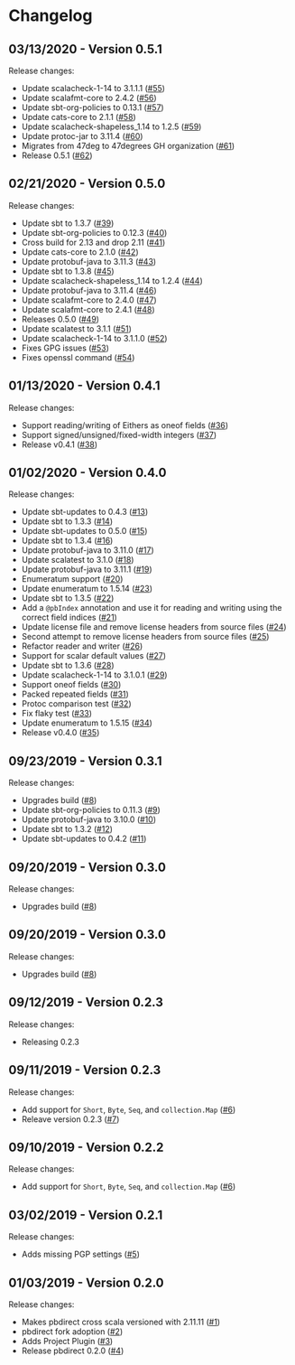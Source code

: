 # Changelog

## 03/13/2020 - Version 0.5.1

Release changes:

* Update scalacheck-1-14 to 3.1.1.1 ([#55](https://github.com/47degrees/pbdirect/pull/55))
* Update scalafmt-core to 2.4.2 ([#56](https://github.com/47degrees/pbdirect/pull/56))
* Update sbt-org-policies to 0.13.1 ([#57](https://github.com/47degrees/pbdirect/pull/57))
* Update cats-core to 2.1.1 ([#58](https://github.com/47degrees/pbdirect/pull/58))
* Update scalacheck-shapeless_1.14 to 1.2.5 ([#59](https://github.com/47degrees/pbdirect/pull/59))
* Update protoc-jar to 3.11.4 ([#60](https://github.com/47degrees/pbdirect/pull/60))
* Migrates from 47deg to 47degrees GH organization ([#61](https://github.com/47degrees/pbdirect/pull/61))
* Release 0.5.1 ([#62](https://github.com/47degrees/pbdirect/pull/62))


## 02/21/2020 - Version 0.5.0

Release changes:

* Update sbt to 1.3.7 ([#39](https://github.com/47degrees/pbdirect/pull/39))
* Update sbt-org-policies to 0.12.3 ([#40](https://github.com/47degrees/pbdirect/pull/40))
* Cross build for 2.13 and drop 2.11 ([#41](https://github.com/47degrees/pbdirect/pull/41))
* Update cats-core to 2.1.0 ([#42](https://github.com/47degrees/pbdirect/pull/42))
* Update protobuf-java to 3.11.3 ([#43](https://github.com/47degrees/pbdirect/pull/43))
* Update sbt to 1.3.8 ([#45](https://github.com/47degrees/pbdirect/pull/45))
* Update scalacheck-shapeless_1.14 to 1.2.4 ([#44](https://github.com/47degrees/pbdirect/pull/44))
* Update protobuf-java to 3.11.4 ([#46](https://github.com/47degrees/pbdirect/pull/46))
* Update scalafmt-core to 2.4.0 ([#47](https://github.com/47degrees/pbdirect/pull/47))
* Update scalafmt-core to 2.4.1 ([#48](https://github.com/47degrees/pbdirect/pull/48))
* Releases 0.5.0 ([#49](https://github.com/47degrees/pbdirect/pull/49))
* Update scalatest to 3.1.1 ([#51](https://github.com/47degrees/pbdirect/pull/51))
* Update scalacheck-1-14 to 3.1.1.0 ([#52](https://github.com/47degrees/pbdirect/pull/52))
* Fixes GPG issues ([#53](https://github.com/47degrees/pbdirect/pull/53))
* Fixes openssl command ([#54](https://github.com/47degrees/pbdirect/pull/54))


## 01/13/2020 - Version 0.4.1

Release changes:

* Support reading/writing of Eithers as oneof fields ([#36](https://github.com/47degrees/pbdirect/pull/36))
* Support signed/unsigned/fixed-width integers ([#37](https://github.com/47degrees/pbdirect/pull/37))
* Release v0.4.1 ([#38](https://github.com/47degrees/pbdirect/pull/38))


## 01/02/2020 - Version 0.4.0

Release changes:

* Update sbt-updates to 0.4.3 ([#13](https://github.com/47degrees/pbdirect/pull/13))
* Update sbt to 1.3.3 ([#14](https://github.com/47degrees/pbdirect/pull/14))
* Update sbt-updates to 0.5.0 ([#15](https://github.com/47degrees/pbdirect/pull/15))
* Update sbt to 1.3.4 ([#16](https://github.com/47degrees/pbdirect/pull/16))
* Update protobuf-java to 3.11.0 ([#17](https://github.com/47degrees/pbdirect/pull/17))
* Update scalatest to 3.1.0 ([#18](https://github.com/47degrees/pbdirect/pull/18))
* Update protobuf-java to 3.11.1 ([#19](https://github.com/47degrees/pbdirect/pull/19))
* Enumeratum support ([#20](https://github.com/47degrees/pbdirect/pull/20))
* Update enumeratum to 1.5.14 ([#23](https://github.com/47degrees/pbdirect/pull/23))
* Update sbt to 1.3.5 ([#22](https://github.com/47degrees/pbdirect/pull/22))
* Add a `@pbIndex` annotation and use it for reading and writing using the correct field indices ([#21](https://github.com/47degrees/pbdirect/pull/21))
* Update license file and remove license headers from source files ([#24](https://github.com/47degrees/pbdirect/pull/24))
* Second attempt to remove license headers from source files ([#25](https://github.com/47degrees/pbdirect/pull/25))
* Refactor reader and writer ([#26](https://github.com/47degrees/pbdirect/pull/26))
* Support for scalar default values ([#27](https://github.com/47degrees/pbdirect/pull/27))
* Update sbt to 1.3.6 ([#28](https://github.com/47degrees/pbdirect/pull/28))
* Update scalacheck-1-14 to 3.1.0.1 ([#29](https://github.com/47degrees/pbdirect/pull/29))
* Support oneof fields ([#30](https://github.com/47degrees/pbdirect/pull/30))
* Packed repeated fields ([#31](https://github.com/47degrees/pbdirect/pull/31))
* Protoc comparison test ([#32](https://github.com/47degrees/pbdirect/pull/32))
* Fix flaky test ([#33](https://github.com/47degrees/pbdirect/pull/33))
* Update enumeratum to 1.5.15 ([#34](https://github.com/47degrees/pbdirect/pull/34))
* Release v0.4.0 ([#35](https://github.com/47degrees/pbdirect/pull/35))


## 09/23/2019 - Version 0.3.1

Release changes:

* Upgrades build ([#8](https://github.com/47degrees/pbdirect/pull/8))
* Update sbt-org-policies to 0.11.3 ([#9](https://github.com/47degrees/pbdirect/pull/9))
* Update protobuf-java to 3.10.0 ([#10](https://github.com/47degrees/pbdirect/pull/10))
* Update sbt to 1.3.2 ([#12](https://github.com/47degrees/pbdirect/pull/12))
* Update sbt-updates to 0.4.2 ([#11](https://github.com/47degrees/pbdirect/pull/11))


## 09/20/2019 - Version 0.3.0

Release changes:

* Upgrades build ([#8](https://github.com/47degrees/pbdirect/pull/8))


## 09/20/2019 - Version 0.3.0

Release changes:

* Upgrades build ([#8](https://github.com/47degrees/pbdirect/pull/8))


## 09/12/2019 - Version 0.2.3

Release changes:

* Releasing 0.2.3


## 09/11/2019 - Version 0.2.3

Release changes:

* Add support for `Short`, `Byte`, `Seq`, and `collection.Map` ([#6](https://github.com/47degrees/pbdirect/pull/6))
* Releave version 0.2.3 ([#7](https://github.com/47degrees/pbdirect/pull/7))


## 09/10/2019 - Version 0.2.2

Release changes:

* Add support for `Short`, `Byte`, `Seq`, and `collection.Map` ([#6](https://github.com/47degrees/pbdirect/pull/6))


## 03/02/2019 - Version 0.2.1

Release changes:

* Adds missing PGP settings ([#5](https://github.com/47degrees/pbdirect/pull/5))


## 01/03/2019 - Version 0.2.0

Release changes:

* Makes pbdirect cross scala versioned with 2.11.11 ([#1](https://github.com/47degrees/pbdirect/pull/1))
* pbdirect fork adoption ([#2](https://github.com/47degrees/pbdirect/pull/2))
* Adds Project Plugin ([#3](https://github.com/47degrees/pbdirect/pull/3))
* Release pbdirect 0.2.0 ([#4](https://github.com/47degrees/pbdirect/pull/4))